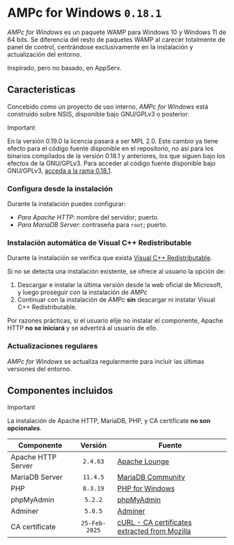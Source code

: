 # AMPc for Windows ``0.18.1``
_AMPc for Windows_ es un paquete WAMP para Windows 10 y Windows 11 de 64 bits. Se diferencia del resto de paquetes WAMP al carecer totalmente de panel de control, centrándose exclusivamente en la instalación y actualización del entorno.

Inspirado, pero no basado, en AppServ.

## Caracteristicas
Concebido como un proyecto de uso interno, _AMPc for Windows_ está construido sobre NSIS, disponible bajo GNU/GPLv3 o posterior.

> [!IMPORTANT]
> En la versión 0.19.0 la licencia pasará a ser MPL 2.0. Este cambio ya tiene efecto para el código fuente disponible en el repositorio, no así para los binarios compilados de la versión 0.18.1 y anteriores, los que siguen bajo los efectos de la GNU/GPLv3.
> Para acceder al código fuente disponible bajo GNU/GPLv3, [acceda a la rama 0.18.1](https://github.com/hucrea/AMPc/tree/0.18.1).

### Configura desde la instalación
Durante la instalación puedes configurar:
- *Para Apache HTTP*: nombre del servidor; puerto.
- *Para MariaDB Server*: contraseña para ``root``; puerto.

### Instalación automática de Visual C++ Redistributable
Durante la instalación se verifica que exista  [Visual C++ Redistributable](https://learn.microsoft.com/es-es/cpp/windows/latest-supported-vc-redist?view=msvc-170). 

Si no se detecta una instalación existente, se ofrece al usuario la opción de:
1. Descargar e instalar la última versión desde la web oficial de Microsoft, y luego proseguir con la instalación de _AMPc_
2. Continuar con la instalación de _AMPc_ **sin** descargar ni instalar Visual C++ Redistributable.

Por razones prácticas, si el usuario elije no instalar el componente, Apache HTTP **no se iniciará** y se advertirá al usuario de ello.

### Actualizaciones regulares
_AMPc for Windows_ se actualiza regularmente para incluir las últimas versiones del entorno.

## Componentes incluidos

> [!IMPORTANT]
> La instalación de Apache HTTP, MariaDB, PHP, y CA certificate **no son opcionales**.

| Componente | Versión | Fuente |
|---|:-:|---|
| Apache HTTP Server | ``2.4.63`` | [Apache Lounge](https://www.apachelounge.com/download/) |
| MariaDB Server | ``11.4.5`` | [MariaDB Community](https://mariadb.com/downloads/) |
| PHP | ``8.3.19`` | [PHP for Windows](https://windows.php.net/download/) |
| phpMyAdmin | ``5.2.2`` | [phpMyAdmin](https://www.phpmyadmin.net/) |
| Adminer | ``5.0.5`` | [Adminer](https://www.adminer.org/) |
| CA certificate | ``25-Feb-2025`` | [cURL - CA certificates extracted from Mozilla](https://curl.se/docs/caextract.html) |